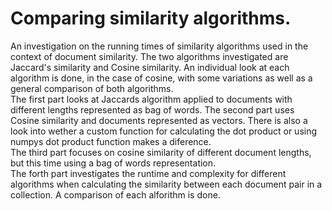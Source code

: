 # Comparing similarity algorithms.
An investigation on the running times of similarity algorithms used in the context of document similarity. The two  algorithms investigated are Jaccard's similarity and Cosine similarity. An individual look at each algorithm is done, in the case of cosine, with some variations as well as a general comparison of both algorithms. <br/>
The first part looks at Jaccards algorithm applied to documents with different lengths represented as bag of words.
The second part uses Cosine similarity and documents represented as vectors. There is also a look into wether a custom function for calculating the dot product or using numpys dot product function makes a diference. <br/>
The third part focuses on cosine similarity of different document lengths, but this time using a bag of words representation. <br/>
The forth part investigates the runtime and complexity for different algorithms when calculating the similarity between each document pair in a collection. A comparison of each alforithm is done.
